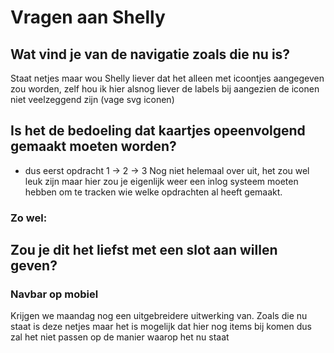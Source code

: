 # Vragen aan Shelly

## Wat vind je van de navigatie zoals die nu is?
Staat netjes maar wou Shelly liever dat het alleen met icoontjes aangegeven zou worden, zelf hou ik hier alsnog liever de labels bij aangezien de iconen niet veelzeggend zijn (vage svg iconen)
## Is het de bedoeling dat kaartjes opeenvolgend gemaakt moeten worden?

- dus eerst opdracht 1 -> 2 -> 3
Nog niet helemaal over uit, het zou wel leuk zijn maar hier zou je eigenlijk weer een inlog systeem moeten hebben om te tracken wie welke opdrachten al heeft gemaakt.
### Zo wel:

Zou je dit het liefst met een slot aan willen geven?
-
### Navbar op mobiel
Krijgen we maandag nog een uitgebreidere uitwerking van. Zoals die nu staat is deze netjes maar het is mogelijk dat hier nog items bij komen dus zal het niet passen op de manier waarop het nu staat
